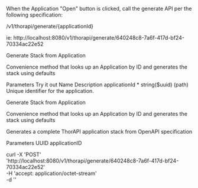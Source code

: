 When the Application "Open" button is clicked, call the generate API per the following specification:


/v1/thorapi/generate/{applicationId}

ie:
http://localhost:8080/v1/thorapi/generate/640248c8-7a6f-417d-bf24-70334ac22e52

Generate Stack from Application

Convenience method that looks up an Application by ID and generates the stack using defaults

Parameters
Try it out
Name	Description
applicationId *
string($uuid)
(path)
Unique identifier for the application.


Generate Stack from Application

Convenience method that looks up an Application by ID and generates the stack using defaults

Generates a complete ThorAPI application stack from OpenAPI specification

Parameters
UUID applicationID

curl -X 'POST' \
  'http://localhost:8080/v1/thorapi/generate/640248c8-7a6f-417d-bf24-70334ac22e52' \
  -H 'accept: application/octet-stream' \
  -d ''